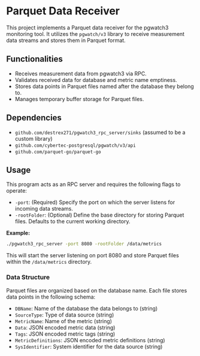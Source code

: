 # Parquet Data Receiver

This project implements a Parquet data receiver for the pgwatch3 monitoring tool. It utilizes the `pgwatch/v3` library to receive measurement data streams and stores them in Parquet format.

## Functionalities

* Receives measurement data from pgwatch3 via RPC.
* Validates received data for database and metric name emptiness.
* Stores data points in Parquet files named after the database they belong to.
* Manages temporary buffer storage for Parquet files.

## Dependencies

* `github.com/destrex271/pgwatch3_rpc_server/sinks` (assumed to be a custom library)
* `github.com/cybertec-postgresql/pgwatch/v3/api`
* `github.com/parquet-go/parquet-go`

## Usage

This program acts as an RPC server and requires the following flags to operate:

* `-port`: (Required) Specify the port on which the server listens for incoming data streams.
* `-rootFolder`: (Optional) Define the base directory for storing Parquet files. Defaults to the current working directory.

**Example:**

```bash
./pgwatch3_rpc_server -port 8080 -rootFolder /data/metrics
```


This will start the server listening on port 8080 and store Parquet files within the `/data/metrics` directory.


### Data Structure

Parquet files are organized based on the database name. Each file stores data points in the following schema:

* `DBName`:  Name of the database the data belongs to (string)
* `SourceType`: Type of data source (string)
* `MetricName`: Name of the metric (string)
* `Data`: JSON encoded metric data (string)
* `Tags`: JSON encoded metric tags (string)
* `MetricDefinitions`: JSON encoded metric definitions (string)
* `SysIdentifier`: System identifier for the data source (string)
